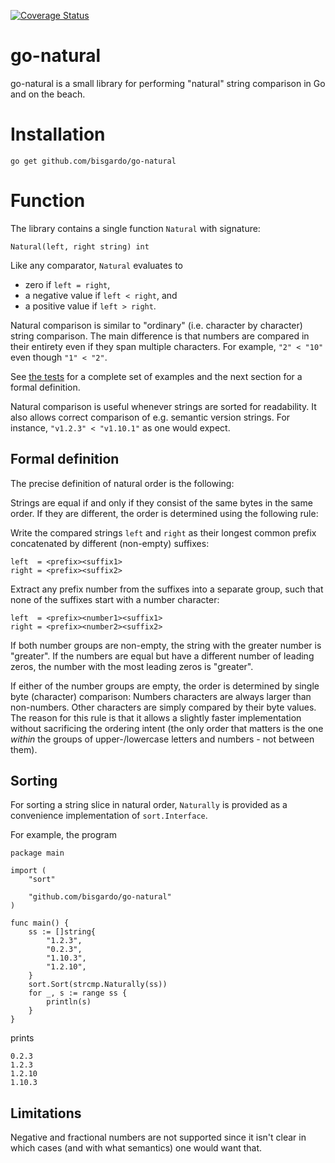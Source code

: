 [![Coverage Status](https://coveralls.io/repos/github/bisgardo/go-natural/badge.svg?branch=master)](https://coveralls.io/github/bisgardo/go-natural?branch=master)

# go-natural

go-natural is a small library for performing "natural" string comparison in Go and on the beach.

# Installation

```
go get github.com/bisgardo/go-natural
```

# Function

The library contains a single function `Natural` with signature:

```
Natural(left, right string) int
```

Like any comparator, `Natural` evaluates to
* zero if `left = right`,
* a negative value if `left < right`, and
* a positive value if `left > right`.

Natural comparison is similar to "ordinary" (i.e. character by character) string comparison.
The main difference is that numbers are compared in their entirety even if they span multiple characters.
For example, `"2" < "10"` even though `"1" < "2"`.

See [the tests](https://github.com/bisgardo/go-natural/blob/master/natural_test.go)
for a complete set of examples and
the next section for a formal definition.

Natural comparison is useful whenever strings are sorted for readability.
It also allows correct comparison of e.g. semantic version strings.
For instance, `"v1.2.3" < "v1.10.1"` as one would expect.

## Formal definition

The precise definition of natural order is the following:

Strings are equal if and only if they consist of the same bytes in the same order.
If they are different, the order is determined using the following rule:

Write the compared strings `left` and `right` as their longest common prefix
concatenated by different (non-empty) suffixes:
```
left  = <prefix><suffix1>
right = <prefix><suffix2>
```

Extract any prefix number from the suffixes into a separate group,
such that none of the suffixes start with a number character:
```
left  = <prefix><number1><suffix1>
right = <prefix><number2><suffix2>
```

If both number groups are non-empty,
the string with the greater number is "greater".
If the numbers are equal but have a different number of leading zeros,
the number with the most leading zeros is "greater".

If either of the number groups are empty,
the order is determined by single byte (character) comparison:
Numbers characters are always larger than non-numbers.
Other characters are simply compared by their byte values.
The reason for this rule is that it allows a slightly faster
implementation without sacrificing the ordering intent
(the only order that matters is the one *within* the groups
of upper-/lowercase letters and numbers - not between them).

## Sorting

For sorting a string slice in natural order,
`Naturally` is provided as a convenience implementation of `sort.Interface`.

For example, the program
```
package main

import (
	"sort"

	"github.com/bisgardo/go-natural"
)

func main() {
	ss := []string{
		"1.2.3",
		"0.2.3",
		"1.10.3",
		"1.2.10",
	}
	sort.Sort(strcmp.Naturally(ss))
	for _, s := range ss {
		println(s)
	}
}
```
prints
```
0.2.3
1.2.3
1.2.10
1.10.3
```

## Limitations

Negative and fractional numbers are not supported
since it isn't clear in which cases (and with what semantics)
one would want that.
